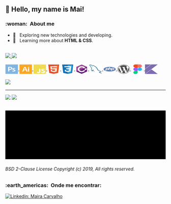 ## 💜 Hello, my name is <strong>Mai!</strong>

<h3> :woman: &nbsp;About me </h3>

- 🤔 &nbsp; Exploring new technologies and developing.
- 🌱 &nbsp; Learning more about **HTML & CSS**.

<br>

 <div>
  <a href="https://github.com/Mairasirino">
  <img height="150em" src="https://github-readme-stats.vercel.app/api?username=mairasirino&theme=midnight-purple&include_all_commits=true&count_private=true"/>
  <img height="150em" src="https://github-readme-stats.vercel.app/api/top-langs/?username=Mairasirino&layout=compact&langs_count=16&theme=midnight-purple"/>
</div>

  <div style="display: inline_block"><br>
 <i class="devicon-illustrator-plain"></i>
  <img align="center"  height="30" width="40" src="https://raw.githubusercontent.com/devicons/devicon/master/icons/photoshop/photoshop-plain.svg">
  <img align="center"  height="30" width="40" src="https://raw.githubusercontent.com/devicons/devicon/master/icons/illustrator/illustrator-plain.svg">
  <img align="center"  height="30" width="40" src="https://raw.githubusercontent.com/devicons/devicon/master/icons/javascript/javascript-plain.svg">
  <img align="center"  height="30" width="40" src="https://raw.githubusercontent.com/devicons/devicon/master/icons/html5/html5-original.svg">
  <img align="center"  height="30" width="40" src="https://raw.githubusercontent.com/devicons/devicon/master/icons/css3/css3-original.svg">
  <img align="center"  height="30" width="40" src="https://raw.githubusercontent.com/devicons/devicon/master/icons/csharp/csharp-original.svg">
  <img align="center"  height="30" width="40" src="https://raw.githubusercontent.com/devicons/devicon/master/icons/mysql/mysql-plain.svg">
  <img align="center"  height="30" width="40" src="https://raw.githubusercontent.com/devicons/devicon/master/icons/php/php-plain.svg">
  <img align="center"  height="30" width="40" src="https://raw.githubusercontent.com/devicons/devicon/master/icons/wordpress/wordpress-plain.svg">
  <img align="center"  height="30" width="40" src="https://raw.githubusercontent.com/devicons/devicon/master/icons/figma/figma-original.svg">
  <img align="center"  height="30" width="40" src="https://raw.githubusercontent.com/devicons/devicon/master/icons/kotlin/kotlin-plain.svg">
</div>


  <br>
<img src="https://img.shields.io/static/v1?label=Overview&message=Mairasirino&color=f8efd4&style=for-the-badge&logo=GitHub">

<p>


</p>



<hr>
<div> 
  <a href="https://www.behance.net/mairacarvalho2" target="_blank"><img src="https://img.shields.io/badge/-Behance-blue?style=for-the-badge&logo=behance&logoColor=white" target="_blank"></a>
  <img src="https://img.shields.io/badge/Xamarin-3498DB?style=for-the-badge&logo=xamarin&logoColor=white" />
  
  <br>
  <br>
 
  ![Dino animation](https://raw.githubusercontent.com/biocarl/img/master/drawing_animation/art_dino2.gif)
  ###### BSD 2-Clause License Copyright (c) 2019, All rights reserved.</p>
 
</div>

<h3> :earth_americas: &nbsp;Onde me encontrar: </h3> 

[![Linkedin: Maira Carvalho](https://img.shields.io/badge/-MairaSirino-blue?style=flat-square&logo=Linkedin&logoColor=white&link=https://www.linkedin.com/in/maira-carvalho-0a305412b/)](https://www.linkedin.com/in/maira-carvalho-0a305412b/)



